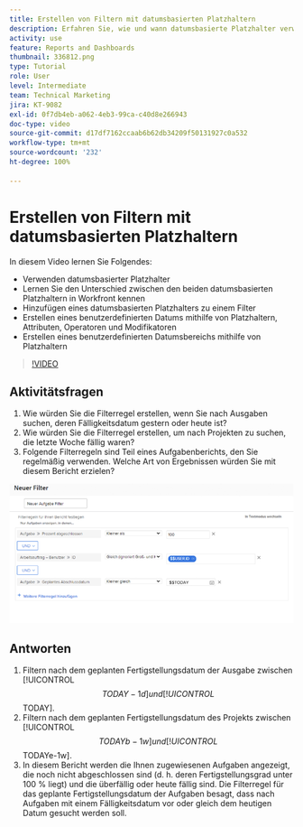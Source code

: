```yaml
---
title: Erstellen von Filtern mit datumsbasierten Platzhaltern
description: Erfahren Sie, wie und wann datumsbasierte Platzhalter verwendet werden und wie Sie einen Filter basierend auf dem aktuellen Datum erstellen.
activity: use
feature: Reports and Dashboards
thumbnail: 336812.png
type: Tutorial
role: User
level: Intermediate
team: Technical Marketing
jira: KT-9082
exl-id: 0f7db4eb-a062-4eb3-99ca-c40d8e266943
doc-type: video
source-git-commit: d17df7162ccaab6b62db34209f50131927c0a532
workflow-type: tm+mt
source-wordcount: '232'
ht-degree: 100%

---
```


# Erstellen von Filtern mit datumsbasierten Platzhaltern

In diesem Video lernen Sie Folgendes:

* Verwenden datumsbasierter Platzhalter
* Lernen Sie den Unterschied zwischen den beiden datumsbasierten Platzhaltern in Workfront kennen
* Hinzufügen eines datumsbasierten Platzhalters zu einem Filter
* Erstellen eines benutzerdefinierten Datums mithilfe von Platzhaltern, Attributen, Operatoren und Modifikatoren
* Erstellen eines benutzerdefinierten Datumsbereichs mithilfe von Platzhaltern

>[!VIDEO](https://video.tv.adobe.com/v/336812/?quality=12&learn=on&enablevpops)

## Aktivitätsfragen

1. Wie würden Sie die Filterregel erstellen, wenn Sie nach Ausgaben suchen, deren Fälligkeitsdatum gestern oder heute ist?
1. Wie würden Sie die Filterregel erstellen, um nach Projekten zu suchen, die letzte Woche fällig waren?
1. Folgende Filterregeln sind Teil eines Aufgabenberichts, den Sie regelmäßig verwenden. Welche Art von Ergebnissen würden Sie mit diesem Bericht erzielen?

![Ein Screenshot des Bildschirms zum Erstellen eines Aufgabenfilters mit einem datumsbasierten Platzhalter](assets/date-wildcard-answer-1.png)

## Antworten

1. Filtern nach dem geplanten Fertigstellungsdatum der Ausgabe zwischen [!UICONTROL $$TODAY-1d] und [!UICONTROL $$TODAY].
1. Filtern nach dem geplanten Fertigstellungsdatum des Projekts zwischen [!UICONTROL $$TODAYb-1w] und [!UICONTROL $$TODAYe-1w].
1. In diesem Bericht werden die Ihnen zugewiesenen Aufgaben angezeigt, die noch nicht abgeschlossen sind (d. h. deren Fertigstellungsgrad unter 100 % liegt) und die überfällig oder heute fällig sind. Die Filterregel für das geplante Fertigstellungsdatum der Aufgaben besagt, dass nach Aufgaben mit einem Fälligkeitsdatum vor oder gleich dem heutigen Datum gesucht werden soll.
